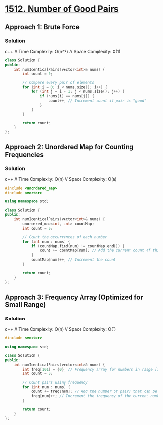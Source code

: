 # [1512. Number of Good Pairs](https://leetcode.com/problems/number-of-good-pairs/)

## Approach 1: Brute Force

### Solution
c++
// Time Complexity: O(n^2)
// Space Complexity: O(1)
```cpp
class Solution {
public:
    int numIdenticalPairs(vector<int>& nums) {
        int count = 0;

        // Compare every pair of elements
        for (int i = 0; i < nums.size(); i++) {
            for (int j = i + 1; j < nums.size(); j++) {
                if (nums[i] == nums[j]) {
                    count++; // Increment count if pair is "good"
                }
            }
        }

        return count;
    }
};
```

## Approach 2: Unordered Map for Counting Frequencies

### Solution
c++
// Time Complexity: O(n)
// Space Complexity: O(n)
```cpp
#include <unordered_map>
#include <vector>

using namespace std;

class Solution {
public:
    int numIdenticalPairs(vector<int>& nums) {
        unordered_map<int, int> countMap;
        int count = 0;

        // Count the occurrences of each number
        for (int num : nums) {
            if (countMap.find(num) != countMap.end()) {
                count += countMap[num]; // Add the current count of this number
            }
            countMap[num]++; // Increment the count
        }

        return count;
    }
};
```

## Approach 3: Frequency Array (Optimized for Small Range)

### Solution
c++
// Time Complexity: O(n)
// Space Complexity: O(1)
```cpp
#include <vector>

using namespace std;

class Solution {
public:
    int numIdenticalPairs(vector<int>& nums) {
        int freq[101] = {0}; // Frequency array for numbers in range [1, 100]
        int count = 0;

        // Count pairs using frequency
        for (int num : nums) {
            count += freq[num]; // Add the number of pairs that can be formed
            freq[num]++; // Increment the frequency of the current number
        }

        return count;
    }
};
```

